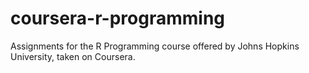 # coursera-r-programming
Assignments for the R Programming course offered by Johns Hopkins University, taken on Coursera.
